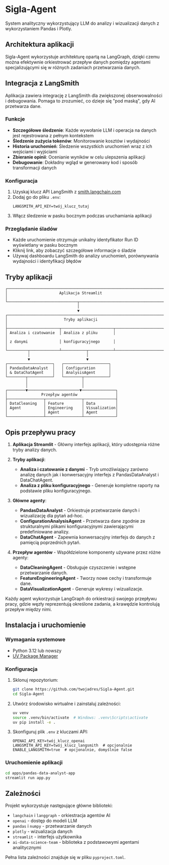 # Sigla-Agent

System analityczny wykorzystujący LLM do analizy i wizualizacji danych z wykorzystaniem Pandas i Plotly.

## Architektura aplikacji

Sigla-Agent wykorzystuje architekturę opartą na LangGraph, dzięki czemu można efektywnie orkiestrować przepływ danych pomiędzy agentami specjalizującymi się w różnych zadaniach przetwarzania danych.

## Integracja z LangSmith

Aplikacja zawiera integrację z LangSmith dla zwiększonej obserwowalności i debugowania. Pomaga to zrozumieć, co dzieje się "pod maską", gdy AI przetwarza dane.

### Funkcje

- **Szczegółowe śledzenie**: Każde wywołanie LLM i operacja na danych jest rejestrowana z pełnym kontekstem
- **Śledzenie zużycia tokenów**: Monitorowanie kosztów i wydajności
- **Historia uruchomień**: Śledzenie wszystkich uruchomień wraz z ich wejściami i wyjściami
- **Zbieranie opinii**: Ocenianie wyników w celu ulepszenia aplikacji
- **Debugowanie**: Dokładny wgląd w generowany kod i sposób transformacji danych

### Konfiguracja

1. Uzyskaj klucz API LangSmith z [smith.langchain.com](https://smith.langchain.com)
2. Dodaj go do pliku `.env`:
   ```
   LANGSMITH_API_KEY=twój_klucz_tutaj
   ```
3. Włącz śledzenie w pasku bocznym podczas uruchamiania aplikacji

### Przeglądanie śladów

- Każde uruchomienie otrzymuje unikalny identyfikator Run ID wyświetlany w pasku bocznym
- Kliknij link, aby zobaczyć szczegółowe informacje o śladzie
- Używaj dashboardu LangSmith do analizy uruchomień, porównywania wydajności i identyfikacji błędów

## Tryby aplikacji

```
┌─────────────────────────────────────────────────────────────────────┐
│                       Aplikacja Streamlit                           │
└───────────────────────────────┬─────────────────────────────────────┘
                                │
                                ▼
┌─────────────────────────────────────────────────────────────────────┐
│                         Tryby aplikacji                             │
├───────────────────────┬───────────────────────┬─────────────────────┤
│ Analiza i czatowanie  │ Analiza z pliku       │                     │
│ z danymi              │ konfiguracyjnego      │                     │
└─────────┬─────────────┴───────────┬───────────┴─────────────────────┘
          │                         │
          ▼                         ▼
┌────────────────────┐   ┌────────────────────┐
│ PandasDataAnalyst  │   │ Configuration      │
│ & DataChatAgent    │   │ AnalysisAgent      │
└────────┬───────────┘   └────────┬───────────┘
         │                        │
         │                        │
┌────────▼───────────────────────▼───────────────┐
│               Przepływ agentów                 │
├────────────────┬────────────────┬──────────────┤
│ DataCleaning   │ Feature        │ Data         │
│ Agent          │ Engineering    │ Visualization│
│                │ Agent          │ Agent        │
└────────────────┴────────────────┴──────────────┘
```

## Opis przepływu pracy

1. **Aplikacja Streamlit** - Główny interfejs aplikacji, który udostępnia różne tryby analizy danych.

2. **Tryby aplikacji**:
   - **Analiza i czatowanie z danymi** - Tryb umożliwiający zarówno analizę danych jak i konwersacyjny interfejs z PandasDataAnalyst i DataChatAgent.
   - **Analiza z pliku konfiguracyjnego** - Generuje kompletne raporty na podstawie pliku konfiguracyjnego.

3. **Główne agenty**:
   - **PandasDataAnalyst** - Orkiestruje przetwarzanie danych i wizualizację dla pytań ad-hoc.
   - **ConfigurationAnalysisAgent** - Przetwarza dane zgodnie ze strukturalnymi plikami konfiguracyjnymi zawierającymi predefiniowane analizy.
   - **DataChatAgent** - Zapewnia konwersacyjny interfejs do danych z pamięcią poprzednich pytań.

4. **Przepływ agentów** - Współdzielone komponenty używane przez różne agenty:
   - **DataCleaningAgent** - Obsługuje czyszczenie i wstępne przetwarzanie danych.
   - **FeatureEngineeringAgent** - Tworzy nowe cechy i transformuje dane.
   - **DataVisualizationAgent** - Generuje wykresy i wizualizacje.

Każdy agent wykorzystuje LangGraph do orkiestracji swojego przepływu pracy, gdzie węzły reprezentują określone zadania, a krawędzie kontrolują przepływ między nimi.

## Instalacja i uruchomienie

### Wymagania systemowe
- Python 3.12 lub nowszy
- [UV Package Manager](https://github.com/astral-sh/uv)

### Konfiguracja

1. Sklonuj repozytorium:
   ```bash
   git clone https://github.com/twojadres/Sigla-Agent.git
   cd Sigla-Agent
   ```

2. Utwórz środowisko wirtualne i zainstaluj zależności:
   ```bash
   uv venv
   source .venv/bin/activate  # Windows: .venv\Scripts\activate
   uv pip install -e .
   ```

3. Skonfiguruj plik `.env` z kluczami API:
   ```
   OPENAI_API_KEY=twój_klucz_openai
   LANGSMITH_API_KEY=twój_klucz_langsmith  # opcjonalnie
   ENABLE_LANGSMITH=true  # opcjonalnie, domyślnie false
   ```

### Uruchomienie aplikacji

```bash
cd apps/pandas-data-analyst-app
streamlit run app.py
```

## Zależności

Projekt wykorzystuje następujące główne biblioteki:
- `langchain` i `langgraph` - orkiestracja agentów AI
- `openai` - dostęp do modeli LLM
- `pandas` i `numpy` - przetwarzanie danych
- `plotly` - wizualizacja danych
- `streamlit` - interfejs użytkownika
- `ai-data-science-team` - biblioteka z podstawowymi agentami analitycznymi

Pełna lista zależności znajduje się w pliku `pyproject.toml`.
